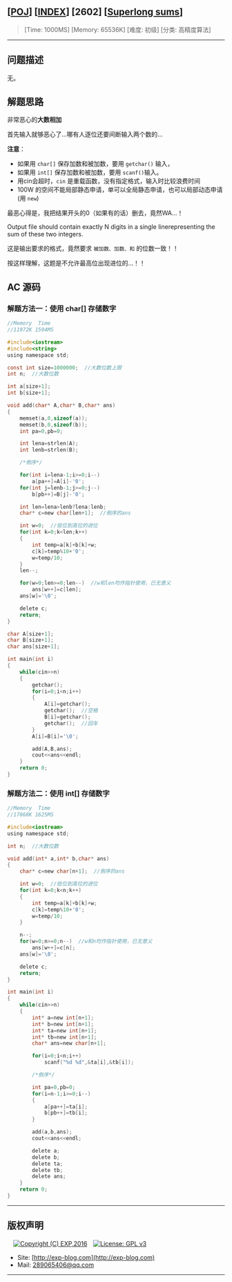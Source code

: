 ## [[POJ](http://poj.org/)] [[INDEX](https://github.com/lyy289065406/POJ-Solving-Reports)] [2602] [[Superlong sums](http://poj.org/problem?id=2602)]

> [Time: 1000MS] [Memory: 65536K] [难度: 初级] [分类: 高精度算法]

------

## 问题描述

无。


## 解题思路


非常恶心的**大数相加**

首先输入就够恶心了...哪有人逐位还要间断输入两个数的...


**注意**：

- 如果用 `char[]` 保存加数和被加数，要用 `getchar()` 输入，
- 如果用 `int[]` 保存加数和被加数，要用 `scanf()`输入。
- 用cin会超时，`cin` 是重载函数，没有指定格式，输入时比较浪费时间
- 100W 的空间不能局部静态申请，单可以全局静态申请，也可以局部动态申请(用 `new`)


最恶心得是，我把结果开头的0（如果有的话）删去，竟然WA...！

Output file should contain exactly N digits in a single linerepresenting the sum of these two integers.

这是输出要求的格式，竟然要求 `被加数、加数、和` 的位数一致！！

按这样理解，这题是不允许最高位出现进位的...！！


## AC 源码

### 解题方法一：使用 char[] 存储数字

```c
//Memory  Time 
//11972K 1594MS 

#include<iostream>
#include<string>
using namespace std;

const int size=1000000;  //大数位数上限
int n;  //大数位数

int a[size+1];
int b[size+1];

void add(char* A,char* B,char* ans)
{
	memset(a,0,sizeof(a));
	memset(b,0,sizeof(b));
	int pa=0,pb=0;

	int lena=strlen(A);
	int lenb=strlen(B);

	/*倒序*/

	for(int i=lena-1;i>=0;i--)
		a[pa++]=A[i]-'0';
	for(int j=lenb-1;j>=0;j--)
		b[pb++]=B[j]-'0';

	int len=lena>lenb?lena:lenb;
	char* c=new char[len+1];  //倒序的ans

	int w=0;  //低位到高位的进位
	for(int k=0;k<len;k++)
	{
		int temp=a[k]+b[k]+w;
		c[k]=temp%10+'0';
		w=temp/10;
	}
	len--;

	for(w=0;len>=0;len--)  //w和len均作指针使用，已无意义
		ans[w++]=c[len];
	ans[w]='\0';

	delete c;
	return;
}

char A[size+1];
char B[size+1];
char ans[size+1];

int main(int i)
{
	while(cin>>n)
	{
		getchar();
		for(i=0;i<n;i++)
		{
			A[i]=getchar();
			getchar();  //空格
			B[i]=getchar();
			getchar();  //回车
		}
		A[i]=B[i]='\0';

		add(A,B,ans);
		cout<<ans<<endl;
	}
	return 0;
}
```

### 解题方法二：使用 int[] 存储数字

```c
//Memory  Time 
//17868K 1625MS

#include<iostream>
using namespace std;

int n;  //大数位数

void add(int* a,int* b,char* ans)
{
	char* c=new char[n+1];  //倒序的ans

	int w=0;  //低位到高位的进位
	for(int k=0;k<n;k++)
	{
		int temp=a[k]+b[k]+w;
		c[k]=temp%10+'0';
		w=temp/10;
	}

	n--;
	for(w=0;n>=0;n--)  //w和n均作指针使用，已无意义
		ans[w++]=c[n];
	ans[w]='\0';

	delete c;
	return;
}

int main(int i)
{
	while(cin>>n)
	{
		int* a=new int[n+1];
		int* b=new int[n+1];
		int* ta=new int[n+1];
		int* tb=new int[n+1];
		char* ans=new char[n+1];

		for(i=0;i<n;i++)
			scanf("%d %d",&ta[i],&tb[i]);

		/*倒序*/

		int pa=0,pb=0;
		for(i=n-1;i>=0;i--)
		{
			a[pa++]=ta[i];
			b[pb++]=tb[i];
		}

		add(a,b,ans);
		cout<<ans<<endl;

		delete a;
		delete b;
		delete ta;
		delete tb;
		delete ans;
	}
	return 0;
}
```


------

## 版权声明

　[![Copyright (C) EXP,2016](https://img.shields.io/badge/Copyright%20(C)-EXP%202016-blue.svg)](http://exp-blog.com)　[![License: GPL v3](https://img.shields.io/badge/License-GPL%20v3-blue.svg)](https://www.gnu.org/licenses/gpl-3.0)
  

- Site: [http://exp-blog.com](http://exp-blog.com) 
- Mail: <a href="mailto:289065406@qq.com?subject=[EXP's Github]%20Your%20Question%20（请写下您的疑问）&amp;body=What%20can%20I%20help%20you?%20（需要我提供什么帮助吗？）">289065406@qq.com</a>


------
